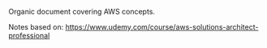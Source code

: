 Organic document covering AWS concepts.

Notes based on: https://www.udemy.com/course/aws-solutions-architect-professional